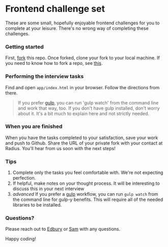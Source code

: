 Frontend challenge set
==================================

These are some small, hopefully enjoyable frontend challenges for you to complete at your leisure. There's no wrong way of completing these challenges.

### Getting started 

First, [fork](https://github.com/RadiusIntelligence/frontend-exercises/fork) this repo. Once forked, clone your fork to your local machine. If you need to know how to fork a repo, see [this](https://guides.github.com/activities/forking/).

### Performing the interview tasks 

Find and open `app/index.html` in your browser. Follow the directions from there. 

> If you prefer [gulp](http://gulpjs.com), you can run 'gulp watch' from the command line and work that way, too. If you don't have gulp installed, don't worry about it. It's a bit much to explain here and not strictly needed.

### When you are finished 

When you have the tasks completed to your satisfaction, save your work and push to Github. Share the URL of your private fork with your contact at Radius. You'll hear from us soon with the next steps!

### Tips ###

1. Complete only the tasks you feel comfortable with. We're not expecting perfection.
2. If helpful, make notes on your thought process. It will be interesting to discuss this in your next interview
3. *advanced* If you prefer a [gulp](http://gulpjs.com) workflow, you can run `gulp watch` from the command line for gulp-y benefits. This will require all of the needed libraries to be installed.

### Questions? ###

Please reach out to [Edbury](edbury@radius.com) or [Sam](sam@radius.com) with any questions.

Happy coding!
